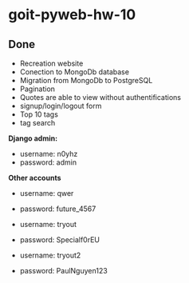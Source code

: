 # goit-pyweb-hw-10

## Done

- Recreation website
- Conection to MongoDb database
- Migration from MongoDb to PostgreSQL
- Pagination
- Quotes are able to view without authentifications
- signup/login/logout form
- Top 10 tags
- tag search

**Django admin:**
 - username: n0yhz
 - password: admin

**Other accounts**
 - username: qwer
 - password: future_4567

 - username: tryout
 - password: Specialf0rEU

 - username: tryout2
 - password: PaulNguyen123

